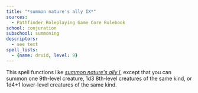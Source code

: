 ```yaml
---
title: "*summon nature's ally IX*"
sources:
  - Pathfinder Roleplaying Game Core Rulebook
school: conjuration
subschool: summoning
descriptors:
  - see text
spell_lists:
  - {name: druid, level: 9}
---
```


This spell functions like [*summon nature's ally I*](/spells/summon-natures-ally-i/), except that you can summon one 9th-level creature, 1d3 8th-level creatures of the same kind, or 1d4+1 lower-level creatures of the same kind.

